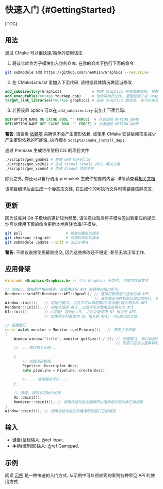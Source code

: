 # 快速入门 {#GettingStarted}

[TOC]

## 用法
通过 CMake 可以很快速/简单的使用该库.

1. 将该仓库作为子模块加入你的仓库. 在你的仓库下执行下面的命令.
```bash
git submodule add https://github.com/ShenMian/Graphics --recursive
```

2. 在 CMakeLists.txt 里加入下面代码. 请根据具体情况做适当修改.
```cmake
add_subdirectory(Graphics)              # 构建 Graphics 并生成静态库, 参数为 Graphics 库根目录的相对路径
add_executable(YourApp YourApp.cpp)     # 你的可执行文件, 里面包含了对 Graphics API 的调用
target_link_libraries(YourApp graphics) # 连接 Graphics 静态库, 也可以使用 graphics::graphics
```

3. 若要设置 option 可以在 `add_subdirectory` 前加上下面代码:
```cmake
SET(OPTION_NAME ON CACHE BOOL "" FORCE)  # 开启选项 OPTION_NAME
SET(OPTION_NAME OFF CACHE BOOL "" FORCE) # 关闭选项 OPTION_NAME
```

**警告**: 请查看 [依赖项](https://github.com/ShenMian/Graphics/blob/main/Deps/README.md) 来确保不会产生菱形依赖. 或使用 CMake 安装依赖项来减少产生菱形依赖的可能性, 执行脚本 `Scripts/cmake_install_deps`.

通过 Premake 生成你所使用 IDE 的项目文件.
```bash
./Scripts/gen_gmake2 # 生成 GNU Makefile
./Scripts/gen_vs2022 # 生成 Visual Studio 2022 解决方案
./Scripts/gen_xcode4 # 生成 Xcode4 项目文件
```
除此之外, 你还可以自行调用 premake5 生成你想要的内容. 详情请查看[相关文档](https://github.com/premake/premake-core/wiki/Using-Premake#using-premake-to-generate-project-files).

该项目编译后会生成一个静态库文件, 在生成你的可执行文件时需链接该静态库.

## 更新
因为该库对 Git 子模块的更新较为频繁, 请注意拉取后将子模块签出到相应的提交. 你可以使用下面的命令更新本地克隆仓库/子模块.
```bash
git pull                    # 拉取到最新的提交
git checkout <tag-id>       # 切换到指定的版本
git submodule update --init # 签出子模块
```
**警告**: 不建议直接使用最新提交, 因为这些修改还不稳定, 甚至无法正常工作.

## 应用骨架
```cpp
#include <Graphics/Graphics.h> // 引入 Graphics 头文件, 只需包含该文件

// 初始化, 需按照严格的顺序. 在使用任何 API 前调用初始化即可.
Renderer::setAPI(Renderer::API::OpenGL); // 选择将要使用的渲染后端 API.
                                         // 该步骤必须在初始化窗口前执行, 因为窗口实现依赖于渲染后端 API
Window::init();   // 初始化窗口, 之后才可以调用窗口/显示器/输入相关的 API
Renderer::init(); // 初始化渲染 API, 之后才可以使用渲染相关的 API
UI::init();       // (可选) 初始化 UI, 之后才能使用 UI 相关的 API.
                  // 如果你不打算使用 UI 相关的 API, 可以跳过此步骤.

// 创建窗口
const auto& monitor = Monitor::getPrimary();   // 获取主显示器
{
    Window window("title", monitor.getSize() / 2); // 创建窗口, 窗口标题为 title, 大小为主显示器分辨率的一半,
                                                   // 即窗口应该占据屏幕的 1/4.
    // ... 窗口相关代码 ...
                                                   
    {
        // 创建渲染管线 
        Pipeline::Descriptor desc;
        auto pipeline = Pipeline::create(desc);
        
        // ... 渲染相关代码 ...
    }
    
    // 清理, 顺序与初始化相反
    UI::deinit();
    Renderer::deinit(); // 调用该语句前应确保所以渲染相关的对象已被销毁
}
Window::deinit(); // 调用该语句前应该确保所有窗口已被销毁
```

## 输入
- 键盘/鼠标输入: @ref Input.
- 手柄(控制器)输入: @ref Gamepad.

## 示例
阅读 [示例](https://github.com/ShenMian/Graphics/tree/main/Examples) 是一种快速的入门方式.
从示例中可以很直观的看到各种常见 API 的使用方式.
